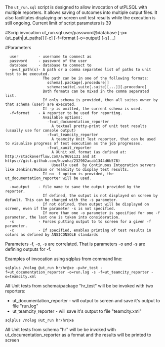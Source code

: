 The `ut_run.sql` script is designed to allow invocation of utPLSQL with multiple reporters.
It allows saving of outcomes into multiple output files.
It also facilitates displaying on screen unit test results while the execution is still ongoing.
Current limit of script parameters is 39

#Scrip invocation
  ut_run.sql user/password@database [-p=(ut_path|ut_paths)] [-c] [-f=format [-o=output] [-s] ...]

#Parameters
```
  user         - username to connect as
  password     - password of the user
  database     - database to connect to
  -p=ut_path(s)- A path or a comma separated list of paths to unit test to be executed.
                 The path can be in one of the following formats:
                   schema[.package[.procedure]]
                   schema:suite[.suite[.suite][...]][.procedure]
                 Both formats can be mixed in the comma separated list.
                 If only schema is provided, then all suites owner by that schema (user) are executed.
                 If -p is omitted, the current schema is used.
  -f=format    - A reporter to be used for reporting.
                 Available options:
                   -f=ut_documentation_reporter
                     A textual pretty-print of unit test results (usually use for console output)
                   -f=ut_teamcity_reporter
                     A teamcity Unit Test reporter, that can be used to visualize progress of test execution as the job progresses.
                   -f=ut_xunit_reporter
                     A XUnit xml format (as defined at: http://stackoverflow.com/a/9691131 and at https://gist.github.com/kuzuha/232902acab1344d6b578)
                     Usually used  by Continuous Integration servers like Jenkins/Hudson or Teamcity to display test results.
                 If no -f option is provided, the ut_documentation_reporter will be used.

  -o=output    - file name to save the output provided by the reporter.
                 If defined, the output is not displayed on screen by default. This can be changed with the -s parameter.
                 If not defined, then output will be displayed on screen, even if the parameter -s is not specified.
                 If more than one -o parameter is specified for one -f parameter, the last one is taken into consideration.
  -s           - Forces putting output to to screen for a given -f parameter.
  -c           - If specified, enables printing of test results in colors as defined by ANSICONSOLE standards
```

Parameters -f, -o, -s are correlated. That is parameters -o and -s are defining outputs for -f.

Examples of invocation using sqlplus from command line:

`sqlplus /nolog @ut_run hr/hr@xe -p=hr_test -f=ut_documentation_reporter -o=run.log -s -f=ut_teamcity_reporter -o=teamcity.xml`

All Unit tests from schema/package "hr_test" will be be invoked with two reporters:
  - ut_documentation_reporter - will output to screen and save it's output to file "run.log"
  - ut_teamcity_reporter - will save it's output to file "teamcity.xml"

`sqlplus /nolog @ut_run hr/hr@xe`

All Unit tests from schema "hr" will be be invoked with ut_documentation_reporter as a format and the results will be printed to screen
